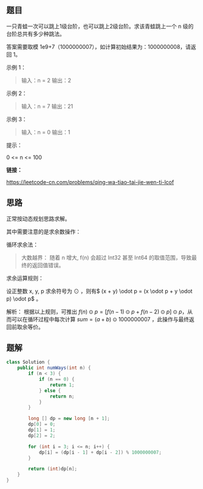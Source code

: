 ## 题目

一只青蛙一次可以跳上1级台阶，也可以跳上2级台阶。求该青蛙跳上一个 n 级的台阶总共有多少种跳法。

答案需要取模 1e9+7（1000000007），如计算初始结果为：1000000008，请返回 1。

示例 1：

> 输入：n = 2
> 输出：2

示例 2：

> 输入：n = 7
> 输出：21

示例 3：

> 输入：n = 0
> 输出：1

提示：

0 <= n <= 100

**链接：**

https://leetcode-cn.com/problems/qing-wa-tiao-tai-jie-wen-ti-lcof

## 思路

正常按动态规划思路求解。

其中需要注意的是求余数操作：

循环求余法：

> 大数越界： 随着 n 增大, f(n) 会超过 Int32 甚至 Int64 的取值范围，导致最终的返回值错误。

求余运算规则： 

设正整数 x, y, p 求余符号为 $\odot$ ，则有$ (x + y) \odot p = (x \odot p + y \odot p) \odot p$ 。

解析： 根据以上规则，可推出 $f(n) \odot p = [f(n-1) \odot p + f(n-2) \odot p] \odot p$，从而可以在循环过程中每次计算 $sum = (a + b) \odot 1000000007$ ，此操作与最终返回前取余等价。

## 题解

```java
class Solution {
    public int numWays(int n) {
        if (n < 3) {
            if (n == 0) {
                return 1;
            } else {
                return n;
            }
        }

        long [] dp = new long [n + 1];
        dp[0] = 0;
        dp[1] = 1;
        dp[2] = 2;

        for (int i = 3; i <= n; i++) {
            dp[i] = (dp[i - 1] + dp[i - 2]) % 1000000007;
        }

        return (int)dp[n];
    }
}
```

